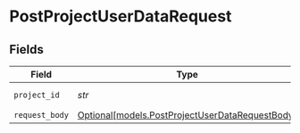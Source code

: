 # PostProjectUserDataRequest


## Fields

| Field                                                                                          | Type                                                                                           | Required                                                                                       | Description                                                                                    |
| ---------------------------------------------------------------------------------------------- | ---------------------------------------------------------------------------------------------- | ---------------------------------------------------------------------------------------------- | ---------------------------------------------------------------------------------------------- |
| `project_id`                                                                                   | *str*                                                                                          | :heavy_check_mark:                                                                             | Project ID or Slug                                                                             |
| `request_body`                                                                                 | [Optional[models.PostProjectUserDataRequestBody]](../models/postprojectuserdatarequestbody.md) | :heavy_minus_sign:                                                                             | N/A                                                                                            |